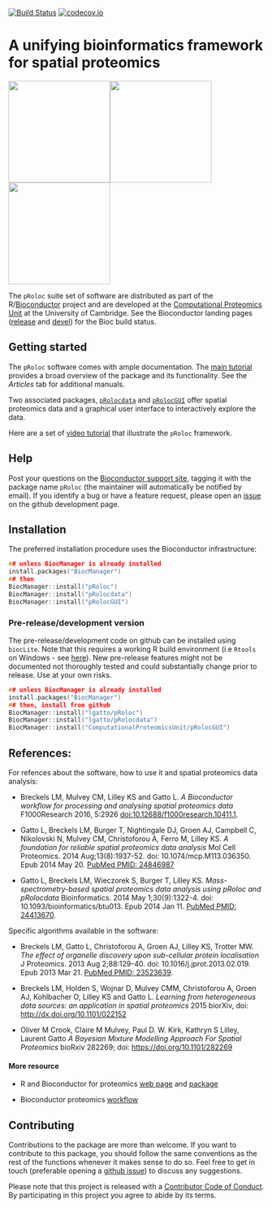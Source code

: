 [![Build Status](https://travis-ci.org/lgatto/pRoloc.svg?branch=master)](https://travis-ci.org/lgatto/pRoloc) [![codecov.io](https://codecov.io/github/lgatto/pRoloc/coverage.svg?branch=master)](https://codecov.io/github/lgatto/pRoloc?branch=master)

# A unifying bioinformatics framework for spatial proteomics

<img src="https://raw.githubusercontent.com/Bioconductor/BiocStickers/master/pRoloc/pRoloc.png" height="200"><img src="https://raw.githubusercontent.com/Bioconductor/BiocStickers/master/pRoloc/pRolocdata.png" height="200"><img src="https://raw.githubusercontent.com/Bioconductor/BiocStickers/master/pRoloc/pRolocGUI.png" height="200">

The `pRoloc` suite set of software are distributed as part of the
R/[Bioconductor](http://bioconductor.org/) project and are developed
at the [Computational Proteomics Unit](http://cpu.sysbiol.cam.ac.uk/)
at the University of Cambridge. See the Bioconductor landing pages
([release](http://www.bioconductor.org/packages/release/bioc/html/pRoloc.html)
and
[devel](http://www.bioconductor.org/packages/devel/bioc/html/pRoloc.html))
for the Bioc build status.


## Getting started

The `pRoloc` software comes with ample
documentation. The
[main tutorial](https://lgatto.github.io/pRoloc/articles/v01-pRoloc-tutorial.html) provides
a broad overview of the package and its functionality.  See the
*Articles* tab for additional manuals.

Two associated
packages,
[`pRolocdata`](http://www.bioconductor.org/packages/devel/data/experiment/html/pRolocdata.html) and
[`pRolocGUI`](http://www.bioconductor.org/packages/release/bioc/html/pRolocGUI.html) offer
spatial proteomics data and a graphical user interface to
interactively explore the data.

Here are a set of
[video tutorial](https://www.youtube.com/playlist?list=PLvIXxpatSLA2loV5Srs2VBpJIYUlVJ4ow)
that illustrate the `pRoloc` framework.

## Help

Post your questions on the
[Bioconductor support site](https://support.bioconductor.org/),
tagging it with the package name `pRoloc` (the maintainer will
automatically be notified by email). If you identify a bug or have a
feature request, please open an
[issue](https://github.com/lgatto/pRoloc/issues) on the github
development page.

## Installation

The preferred installation procedure uses the Bioconductor
infrastructure:

```c
## unless BiocManager is already installed
install.packages("BiocManager")
## then
BiocManager::install("pRoloc")
BiocManager::install("pRolocdata")
BiocManager::install("pRolocGUI")
```

### Pre-release/development version

The pre-release/development code on github can be installed using
`biocLite`. Note that this requires a working R build environment (i.e
`Rtools` on Windows - see
[here](https://github.com/lgatto/teachingmaterial/wiki/R-package)). New
pre-release features might not be documented not thoroughly tested and
could substantially change prior to release. Use at your own risks.


```c
## unless BiocManager is already installed
install.packages("BiocManager")
## then, install from github
BiocManager::install("lgatto/pRoloc")
BiocManager::install("lgatto/pRolocdata")
BiocManager::install("ComputationalProteomicsUnit/pRolocGUI")
```

## References:

For refences about the software, how to use it and spatial proteomics
data analysis:

* Breckels LM, Mulvey CM, Lilley KS and Gatto L. *A Bioconductor
  workflow for processing and analysing spatial proteomics data*
  F1000Research 2016, 5:2926
  [doi:10.12688/f1000research.10411.1](https://f1000research.com/articles/5-2926/).

* Gatto L, Breckels LM, Burger T, Nightingale DJ, Groen AJ, Campbell
  C, Nikolovski N, Mulvey CM, Christoforou A, Ferro M, Lilley KS. *A
  foundation for reliable spatial proteomics data analysis* Mol Cell
  Proteomics. 2014 Aug;13(8):1937-52. doi:
  10.1074/mcp.M113.036350. Epub 2014 May 20. [PubMed PMID:
  24846987](http://www.ncbi.nlm.nih.gov/pubmed/24846987)

* Gatto L, Breckels LM, Wieczorek S, Burger T, Lilley
  KS. *Mass-spectrometry-based spatial proteomics data analysis using
  pRoloc and pRolocdata* Bioinformatics. 2014 May 1;30(9):1322-4. doi:
  10.1093/bioinformatics/btu013. Epub 2014 Jan 11. [PubMed PMID:
  24413670](http://www.ncbi.nlm.nih.gov/pubmed/24413670).

Specific algorithms available in the software:

* Breckels LM, Gatto L, Christoforou A, Groen AJ, Lilley KS, Trotter
  MW. *The effect of organelle discovery upon sub-cellular protein
  localisation* J Proteomics. 2013 Aug 2;88:129-40. doi:
  10.1016/j.jprot.2013.02.019. Epub 2013 Mar 21. [PubMed PMID:
  23523639](http://www.ncbi.nlm.nih.gov/pubmed/23523639).

* Breckels LM, Holden S, Wojnar D, Mulvey CMM, Christoforou A, Groen
  AJ, Kohlbacher O, Lilley KS and Gatto L. *Learning from
  heterogeneous data sources: an application in spatial proteomics*
  2015 biorXiv, doi: http://dx.doi.org/10.1101/022152

* Oliver M Crook, Claire M Mulvey, Paul D. W. Kirk, Kathryn S Lilley,
 Laurent Gatto *A Bayesian Mixture Modelling Approach For Spatial
 Proteomics* bioRxiv 282269; doi: https://doi.org/10.1101/282269


#### More resource

* R and Bioconductor for proteomics
  [web page](http://lgatto.github.io/RforProteomics/) and
  [package](http://www.bioconductor.org/packages/release/data/experiment/html/RforProteomics.html)

* Bioconductor proteomics [workflow](http://bioconductor.org/help/workflows/proteomics/)

## Contributing

Contributions to the package are more than welcome. If you want to
contribute to this package, you should follow the same conventions as
the rest of the functions whenever it makes sense to do so. Feel free
to get in touch (preferable opening a
[github issue](https://github.com/lgatto/pRoloc/issues/)) to discuss
any suggestions.

Please note that this project is released with a
[Contributor Code of Conduct](https://github.com/lgatto/pRoloc/blob/master/CONDUCT.md).
By participating in this project you agree to abide by its terms.
